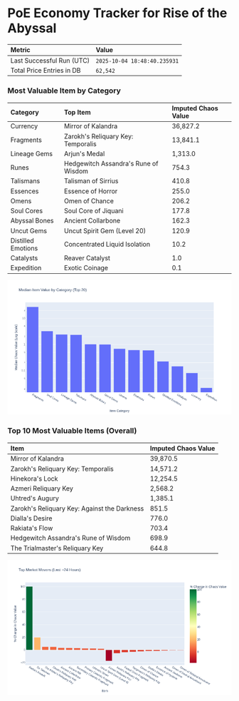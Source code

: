 # PoE Economy Tracker for Rise of the Abyssal

<!-- START_MAINTENANCE -->
| Metric | Value |
|:---|:---|
| Last Successful Run (UTC) | `2025-10-04 18:48:40.235931` |
| Total Price Entries in DB | `62,542` |

<!-- END_MAINTENANCE -->

<!-- START_DATAFRAME_DEBUG -->
<!-- END_DATAFRAME_DEBUG -->

<!-- START_CATEGORY_ANALYSIS -->
### Most Valuable Item by Category
| Category | Top Item | Imputed Chaos Value |
| :--- | :--- | :--- |
| Currency | Mirror of Kalandra | 36,827.2 |
| Fragments | Zarokh's Reliquary Key: Temporalis | 13,841.1 |
| Lineage Gems | Arjun's Medal | 1,313.0 |
| Runes | Hedgewitch Assandra's Rune of Wisdom | 754.3 |
| Talismans | Talisman of Sirrius | 410.8 |
| Essences | Essence of Horror | 255.0 |
| Omens | Omen of Chance | 206.2 |
| Soul Cores | Soul Core of Jiquani | 177.8 |
| Abyssal Bones | Ancient Collarbone | 162.3 |
| Uncut Gems | Uncut Spirit Gem (Level 20) | 120.9 |
| Distilled Emotions | Concentrated Liquid Isolation | 10.2 |
| Catalysts | Reaver Catalyst | 1.0 |
| Expedition | Exotic Coinage | 0.1 |


![Category Analysis Chart](charts/category_analysis.png)
<!-- END_ANALYSIS -->

<!-- START_ANALYSIS -->
### Top 10 Most Valuable Items (Overall)
| Item | Imputed Chaos Value |
| :--- | :--- |
| Mirror of Kalandra | 39,870.5 |
| Zarokh's Reliquary Key: Temporalis | 14,571.2 |
| Hinekora's Lock | 12,254.5 |
| Azmeri Reliquary Key | 2,568.2 |
| Uhtred's Augury | 1,385.1 |
| Zarokh's Reliquary Key: Against the Darkness | 851.5 |
| Dialla's Desire | 776.0 |
| Rakiata's Flow | 703.4 |
| Hedgewitch Assandra's Rune of Wisdom | 698.9 |
| The Trialmaster's Reliquary Key | 644.8 |


![Market Movers Chart](charts/market_movers.png)
<!-- END_ANALYSIS -->

